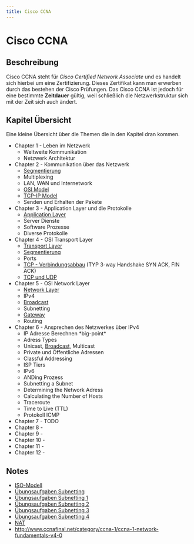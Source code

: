 ```yaml
---
title: Cisco CCNA
---
```


# Cisco CCNA

## Beschreibung

Cisco CCNA steht für *Cisco Certified Network Associate* und es handelt
sich hierbei um eine Zertifizierung. Dieses Zertifikat kann man erwerben
durch das bestehen der Cisco Prüfungen. Das Cisco CCNA ist jedoch für
eine bestimmte **Zeitdauer** gültig, weil schließlich die
Netzwerkstruktur sich mit der Zeit sich auch ändert.

## Kapitel Übersicht

Eine kleine Übersicht über die Themen die in den Kapitel dran kommen.

-   Chapter 1 - Leben im Netzwerk
    -   Weltweite Kommunikation
    -   Netzwerk Architektur
-   Chapter 2 - Kommunikation über das Netzwerk
    -   [Segmentierung](/Segmentierung)
    -   Multiplexing
    -   LAN, WAN und Internetwork
    -   [OSI Model](/OSI_Model)
    -   [TCP-IP Model](/TCP-IP_Model)
    -   Senden und Erhalten der Pakete
-   Chapter 3 - Application Layer und die Protokolle
    -   [Application Layer](/Application_Layer)
    -   Server Dienste
    -   Software Prozesse
    -   Diverse Protokolle
-   Chapter 4 - OSI Transport Layer
    -   [Transport Layer](/Transport_Layer)
    -   [Segmentierung](/Segmentierung)
    -   Ports
    -   [TCP - Verbindungsabbau](/TCP_-_Verbindungsabbau) (TYP 3-way Handshake SYN ACK, FIN ACK)
    -   [TCP und UDP](/TCP_und_UDP)
-   Chapter 5 - OSI Network Layer
    -   [Network Layer](/Network_Layer)
    -   IPv4
    -   [Broadcast](/Broadcast)
    -   Subnetting
    -   [Gateway](/Gateway)
    -   Routing
-   Chapter 6 - Ansprechen des Netzwerkes über IPv4
    -   IP Adresse Berechnen \*big-point\*
    -   Adress Types
    -   Unicast, [Broadcast](/Broadcast), Multicast
    -   Private und Öffentliche Adressen
    -   Classful Addressing
    -   ISP Tiers
    -   IPv6
    -   ANDing Prozess
    -   Subnetting a Subnet
    -   Determining the Network Adress
    -   Calculating the Number of Hosts
    -   Traceroute
    -   Time to Live (TTL)
    -   Protokoll ICMP
-   Chapter 7 - TODO
-   Chapter 8 -
-   Chapter 9 -
-   Chapter 10 -
-   Chapter 11 -
-   Chapter 12 -

## Notes

-   [ISO-Modell](http://www.ccna.de/download/Dokumentationen/ISO-Modell.pdf)
-   [Übungsaufgaben Subnetting](http://www.ciscolab.de/aufgaben/subnetting.pdf)
-   [Übungsaufgaben Subnetting 1](http://www.ccna.de/download/Dokumentationen/Uebungsaufgabe%20Subnetting%201.pdf)
-   [Übungsaufgaben Subnetting 2](http://www.ccna.de/download/Dokumentationen/Uebungsaufgabe%20Subnetting%202.pdf)
-   [Übungsaufgaben Subnetting 3](http://www.ccna.de/download/Dokumentationen/Uebungsaufgabe%20Subnetting%203.pdf)
-   [Übungsaufgaben Subnetting 4](http://www.ccna.de/download/Dokumentationen/Uebungsaufgabe%20Subnetting%204.pdf)
-   [NAT](http://www.ccna.de/download/Dokumentationen/NAT.pdf)
-   <http://www.ccnafinal.net/category/ccna-1/ccna-1-network-fundamentals-v4-0>
